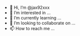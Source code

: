 - 👋 Hi, I’m @jax92xxx
- 👀 I’m interested in ...
- 🌱 I’m currently learning ...
- 💞️ I’m looking to collaborate on ...
- 📫 How to reach me ...

<!---
jax92xxx/jax92xxx is a ✨ special ✨ repository because its `README.md` (this file) appears on your GitHub profile.
You can click the Preview link to take a look at your changes.
--->

